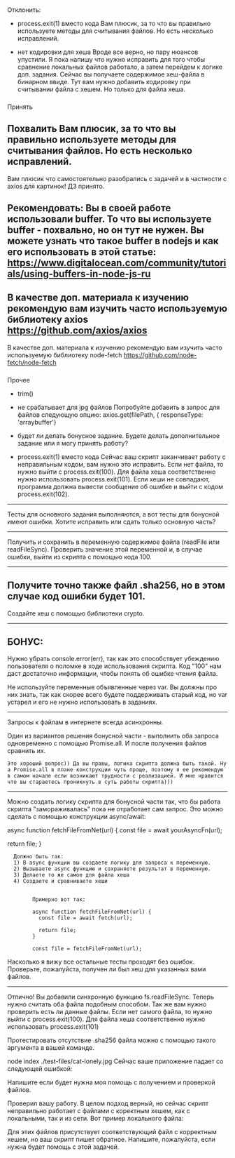 ###
Отклонить:
- process.exit(1) вместо кода
  Вам плюсик, за то что вы правильно используете методы для считывания файлов. Но есть несколько исправлений.


- нет кодировки для хеша
  Вроде все верно, но пару нюансов упустили. Я пока напишу что нужно исправить для того чтобы сравнение локальных файлов работало, а затем перейдем к логике доп. задания. Сейчас вы получаете содержимое хеш-файла в бинарном ввиде. Тут вам нужно добавить кодировку при считывании файла c хешем. Но только для файла хеша.


###
Принять

###
Похвалить
Вам плюсик, за то что вы правильно используете методы для считывания файлов. Но есть несколько исправлений.
---
Вам плюсик что самостоятельно разобрались с задачей и в частности с axios для картинок! ДЗ принято. 



###
Рекомендовать:
Вы в своей работе использовали buffer. То что вы используете buffer - похвально, но он тут не нужен. Вы можете узнать что такое buffer в nodejs и как его использовать в этой статье:
https://www.digitalocean.com/community/tutorials/using-buffers-in-node-js-ru
---
В качестве доп. материала к изучению рекомендую вам изучить часто используемую библиотеку axios
https://github.com/axios/axios
---
В качестве доп. материала к изучению рекомендую вам изучить часто используемую библиотеку node-fetch
https://github.com/node-fetch/node-fetch

###
Прочее
- trim()
- не срабатывает для jpg файлов
    Попробуйте добавить в запрос для файлов следующую опцию:
    axios.get(filePath, { responseType: 'arraybuffer'}

- будет ли делать бонусное задание.
    Будете делать дополнительное задание или я могу принять работу?

- process.exit(1) вместо кода
    Сейчас ваш скрипт заканчивает работу с неправильным кодом, вам нужно это исправить. Если нет файла, то нужно выйти с process.exit(100). Для файла хеша соответственно нужно использовать process.exit(101). Если хеши не совпадают, программа должна вывести сообщение об ошибке и выйти с кодом process.exit(102).

----------
Тесты для основного задания выполняются, а вот тесты для бонусной имеют ошибки. Хотите исправить или сдать только основную часть?

-----------------
Получить и сохранить в переменную содержимое файла (readFile или readFileSync). Проверить значение этой переменной и, в случае ошибки, выйти из скрипта с помощью кода 100.

--------------

Получите точно также файл .sha256, но в этом случае код ошибки будет 101.
---------------

Создайте хеш с помощью библиотеки crypto.


-------------------
БОНУС:
-------------------
Нужно убрать console.error(err), так как это способствует убеждению пользователя  о поломке в ходе использования скрипта. Код "100" нам даст достаточно информации, чтобы понять об ошибке чтения файла.

Не используйте переменные объявленные через var. Вы должны про них знать, так как скорее всего будете поддерживать старый код, но var устарел и его не нужно использовать в заданиях.

-------------------


Запросы к файлам в интернете всегда асинхронны.

Один из вариантов решения бонусной части - выполнить оба запроса одновременно с помощью Promise.all. И после получения файлов сравнить их.

    Это хороший вопрос)) Да вы правы, логика скрипта должна быть такой. Ну а Promise.all в плане конструкции чуть проще, поэтому я ее рекомендую в самом начале если возникают трудности с реализацией. И мне нравится что вы стараетесь проникнуть в суть работы скрипта)))

-------------------

Можно создать логику скрипта для бонусной части так, что бы работа скрипта "замораживалась" пока не отработает сам запрос. Это можно сделать с помощью конструкции async/await:

async function fetchFileFromNet(url) {
  const file = await yourAsyncFn(url);

  return file;
}

      Должно быть так:
      1) В async функции вы создаете логику для запроса к переменную.
      2) Вызываете async функцию и сохраняете результат в переменную.
      3) Делаете то же самое для файла хеша
      4) Создаете и сравниваете хеши


            Примерно вот так:

            async function fetchFileFromNet(url) {
              const file = await fetch(url);

              return file;
            }

            const file = fetchFileFromNet(url);



Насколько я вижу все остальные тесты проходят без ошибок. Проверьте, пожалуйста, получен ли был хеш для указанных вами файлов.


---------------------
Отлично! Вы добавили синхронную функцию fs.readFileSync. Теперь нужно считать оба файла подобным способом. Так же вам нужно проверить есть ли данные файлы. Если нет самого файла, то нужно выйти с process.exit(100). Для файла хеша соответственно нужно использовать process.exit(101)

Протестировать отсутствие  .sha256 файла  можно с помощью такого аргумента в вашей команде.

node index ./test-files/cat-lonely.jpg
Сейчас ваше приложение падает со следующей ошибкой:


Напишите если будет нужна моя помощь с получением и проверкой файлов.


Проверил вашу работу. В целом подход верный, но сейчас скрипт неправильно работает с файлами с коректным хешем, как с локальными, так и из сети. Вот пример локального файла:

Для этих файлов присутствует соответствующий файл с корректным хешем, но ваш скрипт пишет обратное. Напишите, пожалуйста, если нужна будет помощь с этой задачей.
